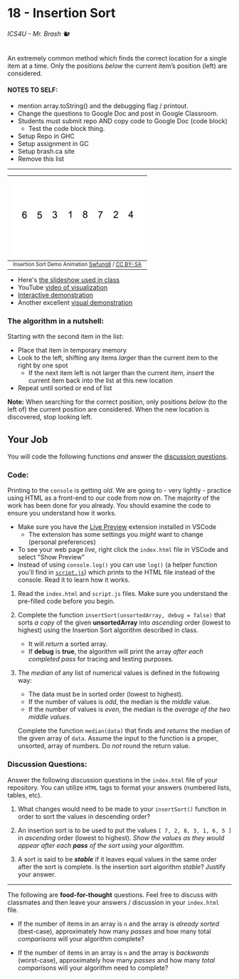 # 18 - Insertion Sort

###### ICS4U - Mr. Brash 🐿️

An extremely common method which finds the correct location for a single item at a time. Only the positions _below_ the current item’s position (left) are considered.

#### NOTES TO SELF:  
- mention array.toString() and the debugging flag / printout. 
- Change the questions to Google Doc and post in Google Classroom.
- Students must submit repo AND copy code to Google Doc (code block)
  - Test the code block thing.
- Setup Repo in GHC
- Setup assignment in GC
- Setup brash.ca site
- Remove this list

---


  |![Insertion Sort Animation](assets/Insertion-sort-example-300px.gif)|
  |:---:|
  |<div style="font-size:smaller">Insertion Sort Demo Animation [Swfung8](https://commons.wikimedia.org/wiki/File:Insertion-sort-example-300px.gif) / [CC BY-SA](https://creativecommons.org/licenses/by-sa/3.0)</div>|

- Here's [the slideshow used in class](https://docs.google.com/presentation/d/1D54JqwOoEqW-VT7kqKcXhxgVKTY__LxsI-aUGJFtxvA/edit?usp=sharing)
- YouTube [video of visualization](https://www.youtube.com/watch?v=8oJS1BMKE64)
- [Interactive demonstration](https://www.cs.usfca.edu/~galles/visualization/ComparisonSort.html)
- Another excellent [visual demonstration](https://math.hws.edu/eck/js/sorting/xSortLab.html)

### The algorithm in a nutshell:

Starting with the second item in the list:
  - Place that item in temporary memory
  - Look to the left, shifting any items _larger_ than the current item to the right by one spot
    - If the next item left is not larger than the current item, _insert_ the current item back into the list at this new location
  - Repeat until sorted or end of list

**Note:** When searching for the correct position, only positions _below_ (to the left of) the current position are considered. When the new location is discovered, stop looking left.

## Your Job

You will code the following functions _and_ answer the [discussion questions](#discussion-questions).

### Code:

Printing to the `console` is getting _old_. We are going to - very lightly - practice using HTML as a front-end to our code from now on. The majority of the work has been done for you already. You should examine the code to ensure you understand how it works.

- Make sure you have the [Live Preview](https://marketplace.visualstudio.com/items?itemName=ms-vscode.live-server) extension installed in VSCode
  - The extension has some settings you _might_ want to change (personal preferences)
- To see your web page _live_, right click the `index.html` file in VSCode and select "Show Preview"
- Instead of using `console.log()` you can use `log()` (a helper function you'll find in [`script.js`](script.js)) which prints to the HTML file instead of the console. Read it to learn how it works.


1.  Read the `index.html` and `script.js` files. Make sure you understand the pre-filled code before you begin.
2.  Complete the function `insertSort(unsortedArray, debug = false)` that sorts _a copy_ of the given **unsortedArray** into _ascending_ order (lowest to highest) using the Insertion Sort algorithm described in class. 
    - It will _return_ a sorted array.
    - If **debug** is **true**, the algorithm will print the array _after each completed pass_ for tracing and testing purposes.

3.  The _median_ of any list of numerical values is defined in the following way:
    - The data must be in sorted order (lowest to highest).
    - If the number of values is _odd_, the median is the _middle_ value.
    - If the number of values is _even_, the median is the _average of the two middle values_.
  
    Complete the function `median(data)` that finds and _returns_ the median of the given array of `data`. Assume the input to the function is a proper, unsorted, array of numbers. Do _not_ round the return value.


### Discussion Questions:

Answer the following discussion questions in the `index.html` file of your repository. You can utilize `HTML` tags to format your answers (numbered lists, tables, etc).

1. What changes would need to be made to your `insertSort()` function in order to sort the values in descending order?

2. An insertion sort is to be used to put the values `[ 7, 2, 8, 3, 1, 6, 5 ]` in _ascending_ order (lowest to highest). _Show the values as they would appear after each **pass** of the sort using your algorithm._

3. A sort is said to be _**stable**_ if it leaves equal values in the same order after the sort is complete. Is the insertion sort algorithm _stable_? Justify your answer.

---

The following are **food-for-thought** questions. Feel free to discuss with classmates and then leave your answers / discussion in your `index.html` file.
- If the number of items in an array is `n` and the array is _already sorted_ (best-case), approximately how many _passes_ and how many total _comparisons_ will your algorithm complete?

- If the number of items in an array is `n` and the array is _backwards_ (worst-case), approximately how many _passes_ and how many _total comparisons_ will your algorithm need to complete?
